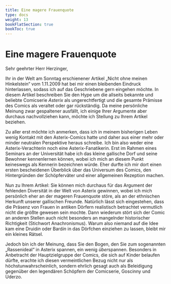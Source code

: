 ```yaml
---
title: Eine magere Frauenquote
type: docs
weight: 13
bookFlatSection: true
bookToc: true 
---
```


# Eine magere Frauenquote

Sehr geehrter Herr Herzinger,  

Ihr in der Welt am Sonntag erschienener Artikel „Nicht ohne meinen Hinkelstein“ vom 1.11.2009 hat 
bei mir einen bleibenden Eindruck hinterlassen, sodass ich auf das Geschriebene gern eingehen möchte. 
In diesem Artikel beschreiben Sie den Hype um die allseits bekannte und beliebte Comicserie *Asterix* 
als ungerechtfertigt und die gesamte Prämisse des Comics als veraltet oder gar rückständig. Da 
meine persönliche Meinung zwar gespaltener ausfällt, ich einige Ihrer Argumente aber durchaus nachvollziehen kann, möchte ich Stellung zu Ihrem Artikel beziehen.  

Zu aller erst möchte ich anmerken, dass ich in meinem bisherigen Leben wenig Kontakt mit den Asterix-Comics hatte und daher aus einer mehr oder minder neutralen Perspektive heraus schreibe. Ich 
bin also weder eine Asterix-Verachterin noch eine Asterix-Fanatikerin. Erst im Rahmen eines Seminars an der Universität habe ich das kleine gallische Dorf und seine Bewohner kennenlernen können, 
wobei ich mich an diesem Punkt keineswegs als Kennerin bezeichnen würde. Eher durfte ich mir dort 
einen ersten bescheidenen Überblick über das Universum des Comics, den Hintergründen der Schöpferväter und einer allgemeinen Rezeption machen.  

Nun zu Ihrem Artikel: Sie können mich durchaus für das Argument der fehlenden Diversität in der 
Welt von Asterix gewinnen, wobei ich mich persönlich eher an der mageren Frauenquote störe, als an 
der ethnischen Herkunft unserer gallischen Freunde. Natürlich lässt sich eingestehen, dass die Präsenz 
von Frauen in antiken Dörfern realistisch betrachtet vermutlich nicht die größte gewesen sein mochte. 
Dann wiederum stört sich der Comic an anderen Stellen auch nicht besonders an mangelnder historischer Richtigkeit (Stichwort Anachronismus). Warum also niemand auf die Idee kam eine Druid*in*
oder Bard*in* in das Dörfchen einziehen zu lassen, bleibt mir ein kleines Rätsel. 

Jedoch bin ich der Meinung, dass Sie den Bogen, den Sie zum sogenannten „Rassenideal“ in Asterix 
spannen, ein wenig *über*spannen. Besonders in Anbetracht der Hauptzielgruppe der Comics, die sich 
auf Kinder belaufen dürfte, erachte ich diesen vermeintlichen Bezug nicht nur als 
höchstunwahrscheinlich, sondern ehrlich gesagt auch als Beleidigung gegenüber den legendären Schöpfern 
der Comicserie, Goscinny und Uderzo.
